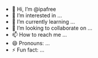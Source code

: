 - 👋 Hi, I’m @ipafree
- 👀 I’m interested in ...
- 🌱 I’m currently learning ...
- 💞️ I’m looking to collaborate on ...
- 📫 How to reach me ...
- 😄 Pronouns: ...
- ⚡ Fun fact: ...

<!---
ipafree/ipafree is a ✨ special ✨ repository because its `README.md` (this file) appears on your GitHub profile.
You can click the Preview link to take a look at your changes.
--->

